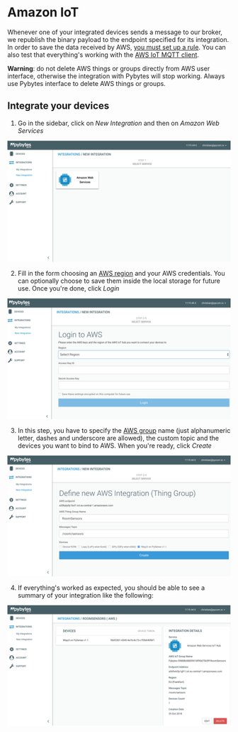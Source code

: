 # Amazon IoT

Whenever one of your integrated devices sends a message to our broker, we republish the binary payload to the endpoint specified for its integration. In order to save the data received by AWS, [you must set up a rule](https://docs.aws.amazon.com/iot/latest/developerguide/iot-rules.html). You can also test that everything's working with the [AWS IoT MQTT client](https://docs.aws.amazon.com/iot/latest/developerguide/view-mqtt-messages.html).

**Warning**: do not delete AWS things or groups directly from AWS user interface, otherwise the integration with Pybytes will stop working. Always use Pybytes interface to delete AWS things or groups.

## Integrate your devices

1. Go in the sidebar, click on _New Integration_ and then on _Amazon Web Services_

![](../../.gitbook/assets/01_aws_integration.png)

2. Fill in the form choosing an [AWS region](https://docs.aws.amazon.com/AWSEC2/latest/UserGuide/using-regions-availability-zones.html) and your AWS credentials. You can optionally choose to save them inside the local storage for future use. Once you're done, click _Login_

![](../../.gitbook/assets/02_aws_integration.png)

3. In this step, you have to specify the [AWS group](https://docs.aws.amazon.com/iot/latest/developerguide/thing-groups.html) name \(just alphanumeric letter, dashes and underscore are allowed\), the custom topic and the devices you want to bind to AWS. When you're ready, click _Create_

![](../../.gitbook/assets/03_aws_integration.png)

4. If everything's worked as expected, you should be able to see a summary of your integration like the following:

![](../../.gitbook/assets/04_aws_integration.png)

